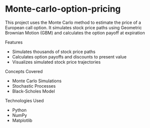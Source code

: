 # Monte-carlo-option-pricing
This project uses the Monte Carlo method to estimate the price of a European call option. It simulates stock price paths using Geometric Brownian Motion (GBM) and calculates the option payoff at expiration

Features 
- Simulates thousands of stock price paths  
- Calculates option payoffs and discounts to present value  
- Visualizes simulated stock price trajectories
   
Concepts Covered 
- Monte Carlo Simulations  
- Stochastic Processes  
- Black-Scholes Model
  
Technologies Used 
- Python  
- NumPy  
- Matplotlib  
